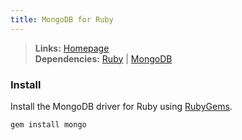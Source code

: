 ```yaml
---
title: MongoDB for Ruby
---
```



> **Links:** [Homepage](http://rubygems.org/gems/mongo)  
> **Dependencies:** [Ruby](/ruby/) | [MongoDB](/mongodb/)


### Install

Install the MongoDB driver for Ruby using [RubyGems](http://rubygems.org/).

	gem install mongo
